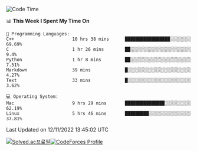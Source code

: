 
<!--START_SECTION:waka-->
![Code Time](http://img.shields.io/badge/Code%20Time-2%2C100%20hrs%2033%20mins-blue)

📊 **This Week I Spent My Time On** 

```text
💬 Programming Languages: 
C++                      10 hrs 38 mins      █████████████████░░░░░░░░   69.69% 
C                        1 hr 26 mins        ██░░░░░░░░░░░░░░░░░░░░░░░   9.4% 
Python                   1 hr 8 mins         ██░░░░░░░░░░░░░░░░░░░░░░░   7.51% 
Markdown                 39 mins             █░░░░░░░░░░░░░░░░░░░░░░░░   4.27% 
Text                     33 mins             █░░░░░░░░░░░░░░░░░░░░░░░░   3.62%

💻 Operating System: 
Mac                      9 hrs 29 mins       ███████████████░░░░░░░░░░   62.19% 
Linux                    5 hrs 46 mins       █████████░░░░░░░░░░░░░░░░   37.81%

```


 Last Updated on 12/11/2022 13:45:02 UTC
<!--END_SECTION:waka-->
[![Solved.ac프로필](http://mazassumnida.wtf/api/generate_badge?boj=hckim96)](https://solved.ac/hckim96)[![CodeForces Profile](https://cf.leed.at?id=hckim96)](https://codeforces.com/profile/hckim96)
